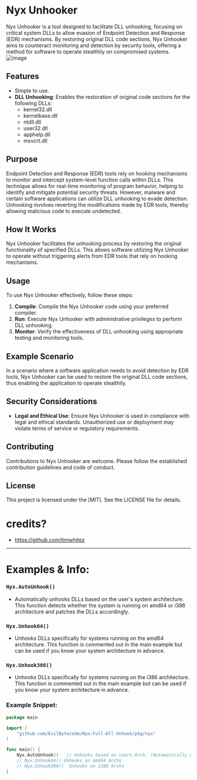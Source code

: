 # Nyx Unhooker

Nyx Unhooker is a tool designed to facilitate DLL unhooking, focusing on critical system DLLs to allow evasion of Endpoint Detection and Response (EDR) mechanisms. By restoring original DLL code sections, Nyx Unhooker aims to counteract monitoring and detection by security tools, offering a method for software to operate stealthily on compromised systems.
![image](https://github.com/user-attachments/assets/4d1731b5-501e-4c2c-93d6-44030aaafaa3)

## Features
- Simple to use.
- **DLL Unhooking**: Enables the restoration of original code sections for the following DLLs:
  - kernel32.dll
  - kernelbase.dll
  - ntdll.dll
  - user32.dll
  - apphelp.dll
  - msvcrt.dll

## Purpose

Endpoint Detection and Response (EDR) tools rely on hooking mechanisms to monitor and intercept system-level function calls within DLLs. This technique allows for real-time monitoring of program behavior, helping to identify and mitigate potential security threats. However, malware and certain software applications can utilize DLL unhooking to evade detection. Unhooking involves reverting the modifications made by EDR tools, thereby allowing malicious code to execute undetected.

## How It Works

Nyx Unhooker facilitates the unhooking process by restoring the original functionality of specified DLLs. This allows software utilizing Nyx Unhooker to operate without triggering alerts from EDR tools that rely on hooking mechanisms.

## Usage

To use Nyx Unhooker effectively, follow these steps:

1. **Compile**: Compile the Nyx Unhooker code using your preferred compiler.
2. **Run**: Execute Nyx Unhooker with administrative privileges to perform DLL unhooking.
3. **Monitor**: Verify the effectiveness of DLL unhooking using appropriate testing and monitoring tools.

## Example Scenario

In a scenario where a software application needs to avoid detection by EDR tools, Nyx Unhooker can be used to restore the original DLL code sections, thus enabling the application to operate stealthily.

## Security Considerations

- **Legal and Ethical Use**: Ensure Nyx Unhooker is used in compliance with legal and ethical standards. Unauthorized use or deployment may violate terms of service or regulatory requirements.

## Contributing

Contributions to Nyx Unhooker are welcome. Please follow the established contribution guidelines and code of conduct.

## License

This project is licensed under the [MIT]. See the LICENSE file for details.

# credits?
- https://github.com/timwhitez
---
# Examples & Info:
### ```Nyx.AutoUnhook()```
- Automatically unhooks DLLs based on the user's system architecture. This function detects whether the system is running on amd64 or i386 architecture and patches the DLLs accordingly.

### ```Nyx.Unhook64()```
- Unhooks DLLs specifically for systems running on the amd64 architecture. This function is commented out in the main example but can be used if you know your system architecture in advance.

### ```Nyx.Unhook386()```
- Unhooks DLLs specifically for systems running on the i386 architecture. This function is commented out in the main example but can be used if you know your system architecture in advance.

### Example Snippet:
```go
package main

import (
	"github.com/EvilBytecode/Nyx-Full-Dll-Unhook/pkg/nyx"
)

func main() {
	Nyx.AutoUnhook()   // Unhooks based on users Arch, (Automatically Gets it) and patches Dlls.
	// Nyx.Unhook64() Unhooks on Amd64 Archs
	// Nyx.Unhook386()  Unhooks on I386 Archs
}
```
